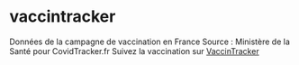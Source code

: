 # vaccintracker
Données de la campagne de vaccination en France
Source : Ministère de la Santé pour CovidTracker.fr
Suivez la vaccination sur [VaccinTracker](covidtracker.fr/vaccintracker)
